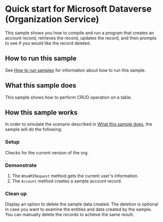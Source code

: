 # Quick start for Microsoft Dataverse (Organization Service)

This sample shows you how to compile and run a program that creates an account record, retrieves the record, updates the record, and then prompts to see if you would like the record deleted.

## How to run this sample

See [How to run samples](https://github.com/microsoft/PowerApps-Samples/blob/master/cds/README.md) for information about how to run this sample.

## What this sample does

This sample shows how to perform CRUD operation on a table.

## How this sample works

In order to simulate the scenario described in [What this sample does](#what-this-sample-does), the sample will do the following:

### Setup

Checks for the current version of the org.

### Demonstrate

1. The `WhoAMIRequest` method gets the current user's information.
2. The `Account` method creates a sample account record.

### Clean up

Display an option to delete the sample data created. The deletion is optional in case you want to examine the entities and data created by the sample. You can manually delete the records to achieve the same result.
